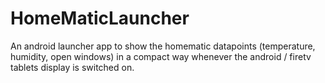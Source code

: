 # HomeMaticLauncher
An android launcher app to show the homematic datapoints (temperature, humidity, open windows) in a compact way whenever the android / firetv tablets display is switched on.
